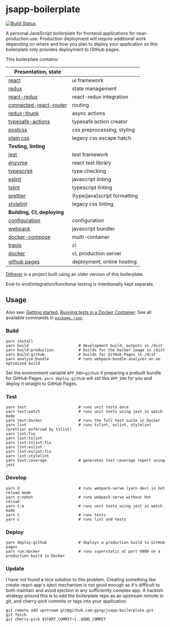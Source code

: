 # jsapp-boilerplate

[![Build Status](https://travis-ci.org/gyng/jsapp-boilerplate.svg?branch=master)](https://travis-ci.org/gyng/jsapp-boilerplate)

A personal JavaScript boilerplate for frontend applications for near-production use. Production deployment will require additional work depending on where and how you plan to deploy your application as this boilerplate only provides deployment to GitHub pages.

This boilerplate contains:

| **Presentation, state**                                                     |                              |
|-----------------------------------------------------------------------------|------------------------------|
| [react](https://facebook.github.io/react/docs/hello-world.html)             | ui framework                 |
| [redux](http://redux.js.org/)                                               | state management             |
| [react-redux](http://redux.js.org/docs/basics/UsageWithReact.html)          | react-redux integration      |
| [connected-react-router](https://github.com/reactjs/connected-react-router) | routing                      |
| [redux-thunk](https://github.com/gaearon/redux-thunk)                       | async actions                |
| [typesafe-actions](https://github.com/piotrwitek/typesafe-actions)          | typesafe action creator      |
| [postcss](https://github.com/postcss/postcss)                               | css preprocessing, styling   |
| [plain css](https://developer.mozilla.org/en-US/docs/Web/CSS)               | legacy css escape hatch      |
| **Testing, linting**                                                        |                              |
| [jest](https://jestjs.io/)                                                  | test framework               |
| [enzyme](http://airbnb.io/enzyme/index.html)                                | react test library           |
| [typescript](https://www.typescriptlang.org/docs/home.html)                 | type checking                |
| [eslint](http://eslint.org/docs/rules/)                                     | javascript linting           |
| [tslint](https://palantir.github.io/tslint/rules/)                          | typescript linting           |
| [prettier](https://github.com/prettier/prettier/)                           | (type/java)script formatting |
| [stylelint](https://stylelint.io/user-guide/)                               | legacy css linting           |
| **Building, CI, deploying**                                                 |                              |
| [configuration](config/configValues.js)                                     | configuration                |
| [webpack](https://webpack.js.org/concepts/)                                 | javascript bundler           |
| [docker-compose](https://docs.docker.com/compose/compose-file/)             | multi-container              |
| [travis](https://docs.travis-ci.com/user/customizing-the-build)             | ci                           |
| [docker](https://docs.docker.com/engine/reference/builder/)                 | ci, production server        |
| [github pages](https://pages.github.com/)                                   | deployment, online hosting   |

[Ditherer](https://github.com/gyng/ditherer) is a project built using an older version of this boilerplate.

End-to-end/integration/functional testing is intentionally kept separate.

## Usage

Also see: [Getting started](doc/getting_started.md), [Running tests in a Docker Container](doc/docker_tests.md). See all available commands in [`package.json`](package.json).

### Build

    yarn install
    yarn build                      # development build, outputs in /dist
    yarn build:production           # builds for the Docker image in /dist
    yarn build:github               # builds for GitHub Pages in /dist
    yarn analyze:bundle             # runs webpack-bundle-analyzer on an optimized build

Set the environment variable `APP_ENV=github` if preparing a prebuilt bundle for GitHub Pages. `yarn deploy:github` will set this `APP_ENV` for you and deploy it straight to GitHub Pages.

### Test

    yarn test                       # runs unit tests once
    yarn test:watch                 # runs unit tests using jest in watch mode
    yarn test:docker                # runs the full test suite in Docker
    yarn lint                       # runs tslint, eslint, stylelint (prettier enforced by tslint)
    yarn lint:fix
    yarn lint:tslint
    yarn lint:tslint:fix
    yarn lint:eslint
    yarn lint:eslint:fix
    yarn lint:stylelint
    yarn test:coverage              # generates test coverage report using jest

### Develop

    yarn d                          # runs webpack-serve (yarn dev) in hot reload mode
    yarn d:nohot                    # runs webpack-serve without hot reload
    yarn t:w                        # runs unit tests using jest in watch mode
    yarn t                          # runs tests
    yarn c                          # runs lint and tests

### Deploy

    yarn deploy:github              # deploys a production build to GitHub pages
    yarn run:docker                 # runs superstatic at port 8080 on a production build in Docker

### Update

I have not found a nice solution to this problem. Creating something like create-react-app's eject mechanism is not good enough as it's difficult to both maintain and avoid ejection in any sufficiently complex app. A hackish strategy around this is to add the boilerplate repo as an upstream remote in git, and cherry-pick commits or tags into your application.

    git remote add upstream git@github.com:gyng/jsapp-boilerplate.git
    git fetch
    git cherry-pick $START_COMMIT~1..$END_COMMIT
